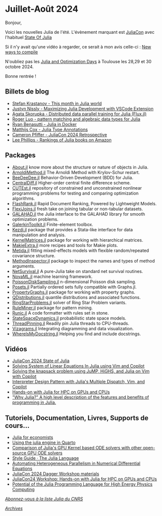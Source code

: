 # Juillet-Août 2024 

Bonjour, 

Voici les nouvelles Julia de l'été. L'évènement marquant est [JuliaCon](https://info.juliahub.com/blog/juliacon-2024-recap)
avec l'habituel [State Of Julia](https://info.juliahub.com/blog/state-of-julia-2024)

Si il n'y avait qu'une vidéo à regarder, ce serait à mon avis celle-ci : [New ways to compile](https://www.youtube.com/clip/Ugkx10s3TjrDvi74hYxbfz-Yvw8F5Uukb8Sy)

N'oubliez pas les [Julia and Optimization Days](https://indico.mathrice.fr/event/604/) à Toulouse les 28,29 et 30 octobre 2024.

Bonne rentrée !

## Billets de blog

- [Stefan Krastanov - This month in Julia world](https://discourse.julialang.org/c/community/news/66) 
- [Justyn Nissly - Maximizing Julia Development with VSCode Extension](https://blog.glcs.io/julia-vs-code-extension)
- [Agata Skorupka - Distributed data parallel training for Julia (Flux.jl)](https://juliazoid.com/distributed-data-parallel-training-for-julia-flux-jl-842b6fe17e6b)
- [Roger Luo - pattern matching and algebraic data types for Julia](https://rogerluo.dev/posts/moshi/)
- [Ryan Benasutti - Julia in Docker](https://blog.irrational.engineering/Julia/Julia-in-Docker)
- [Matthijs Cox - Julia Type Annotations](https://scientificcoder.com/julia-type-annotations?utm_source=hashnode_blog_newsletter&utm_medium=email&utm_campaign=julia-type-annotations)
- [Cameron Pfiffer - JuliaCon 2024 Retrospective](https://cameron.pfiffer.org/blog/juliacon-2024/)
- [Lee Phillips - Rankings of Julia books on Amazon](https://lee-phillips.org/amazonJuliaBookRanks/)


## Packages

- [About.jl](https://github.com/tecosaur/About.jl) know more about the structure or nature of objects in Julia.
- [ArnoldiMethod.jl](https://github.com/JuliaLinearAlgebra/ArnoldiMethod.jl) The Arnoldi Method with Krylov-Schur restart.
- [BeeDeeDee.jl](https://github.com/BrianDouglasIE/BeeDeeDee.jl) Behavior-Driven Development (BDD) for Julia.
- [CentralDiff.jl](https://github.com/0samuraiE/CentralDiff.jl) Higher-order central finite difference scheme.
- [CUTEst.jl](https://github.com/JuliaSmoothOptimizers/CUTEst.jl) repository of constrained and unconstrained nonlinear programming problems for testing and comparing optimization algorithms.
- [FlashRank.jl](https://github.com/svilupp/FlashRank.jl) Rapid Document Ranking, Powered by Lightweight Models.
- [FlexiJoins.jl](https://github.com/JuliaAPlavin/FlexiJoins.jl) fresh take on joining tabular or non-tabular datasets.
- [GALAHAD.jl](https://ralna.github.io/galahad_docs/html/Julia/) the Julia interface to the GALAHAD library for smooth optimization problems.
- [GalerkinToolkit.jl](https://github.com/fverdugo/GalerkinToolkit.jl) Finite-element toolbox.
- [Kezdi.jl](https://github.com/codedthinking/Kezdi.jl) package that provides a Stata-like interface for data manipulation and analysis.
- [KernelMatrices.jl](https://bitbucket.org/cgeoga/kernelmatrices.jl/src/master/) package for working with hierarchical matrices.
- [MakieExtra.jl](https://github.com/JuliaAPlavin/MakieExtra.jl) more recipes and tools for Makie plots.
- [Metida.jl](https://github.com/PharmCat/Metida.jl) fitting mixed-effects models with flexible random/repeated covariance structure.
- [MethodInspector.jl](https://github.com/bluesmoon/MethodInspector.jl) package to inspect the names and types of method arguments.
- [NetSurvival.jl](https://github.com/JuliaSurv/NetSurvival.jl) A pure-Julia take on standard net survival routines.
- [NovaML.jl](https://github.com/ilkerarslan/NovaML.jl) machine learning framework.
- [PoissonDiskSampling.jl](https://github.com/KeitaNakamura/PoissonDiskSampling.jl) n-dimensional Poisson disk sampling.
- [Posets.jl](https://github.com/scheinerman/Posets.jl) Partially ordered sets fully compatible with Graphs.jl.
- [PropertyGraphs.jl](https://github.com/mind-co/PropertyGraphs.jl) package for working with property graphs.
- [QDistributions.jl](https://github.com/dmi3kno/QDistributions.jl) quantile distributions and associated functions.
- [RingStarProblems.jl](https://github.com/jkhamphousone/RingStarProblems.jl) solver of Ring Star Problem variants.
- [RuleMiner.jl](https://github.com/JaredSchwartz/RuleMiner.jl) package for pattern mining.
- [Runic.jl](https://github.com/fredrikekre/Runic.jl) A code formatter with rules set in stone.
- [StateSpaceDynamics.jl](https://github.com/depasquale-lab/StateSpaceDynamics.jl) probabilistic state space models.
- [ThreadPinning.jl](https://github.com/carstenbauer/ThreadPinning.jl) Readily pin Julia threads to CPU-threads. 
- [Vizagrams.jl](https://github.com/davibarreira/Vizagrams.jl) Integrating diagramming and data visualization.
- [WhereIsMyDocstring.jl](https://github.com/thofma/WhereIsMyDocstring.jl) Helping you find and include docstrings.

## Vidéos

- [JuliaCon 2024 State of Julia](https://youtu.be/sXhRWCV38iQ?si=Vle1fcA9DfRMHvJd)
- [Solving System of Linear Equations In Julia using Vim and Copilot](https://youtu.be/swI633be0ZU?si=PWpv94sZyCos2ce9)
- [Solving the knapsack problem using JuMP, HiGHS, and Julia on Vim with Copilot](https://youtu.be/5q346IwGhpE?si=Ca6_q1zyvh0YbgLi)
- [Interpreter Design Pattern with Julia's Multiple Dispatch, Vim, and Copilot](https://youtu.be/h0frBbA-O0k?si=ajRdiHUtH4ArNvdv)
- [Hands-on with Julia for HPC on GPUs and CPUs](https://youtu.be/RNmSqbG2MUc?si=jAvMggFsFnBK8KeE)
- ["Why Julia?" A high level description of the features and benefits of programming in Julia.](https://youtu.be/x4oi0IKf52w?si=gV3vo96AhjumQIIo)

## Tutoriels, Documentation, Livres, Supports de cours...

- [Julia for economists](https://github.com/cpfiffer/julia-bootcamp-2022/)
- [Using the julia engine in Quarto](https://quarto.org/docs/computations/julia.html#using-the-julia-engine)
- [Comparison of Julia's GPU Kernel based ODE solvers with other open-source GPU ODE solvers](https://github.com/utkarsh530/GPUODEBenchmarks)
- [Style Guide · The Julia Language](https://docs.julialang.org/en/v1/manual/style-guide/)
- [Automating Heterogeneous Parallelism in Numerical Differential Equations](https://hgpu.org/?p=29283)
- [JuliaCon 2024 Dagger Workshop materials](https://github.com/jpsamaroo/DaggerWorkshop2024)
- [JuliaCon24 Workshop: Hands-on with Julia for HPC on GPUs and CPUs](https://github.com/JuliaHPC/juliacon24-hpcworkshop)
- [Potential of the Julia Programming Language for High Energy Physics Computing](https://link.springer.com/article/10.1007/s41781-023-00104-x)



[*Abonnez-vous à la liste Julia du CNRS*](https://listes.services.cnrs.fr/wws/subscribe/julia)

[*Archives*](https://pnavaro.github.io/NouvellesJulia)

